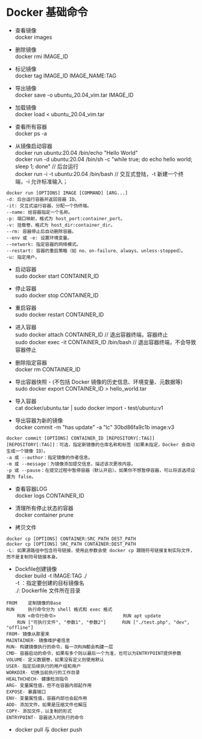 # Docker 基础命令

- 查看镜像   
docker images

- 删除镜像  
docker rmi IMAGE_ID

- 标记镜像  
docker tag IMAGE_ID IMAGE_NAME:TAG

- 导出镜像  
docker save -o ubuntu_20.04_vim.tar IMAGE_ID  

- 加载镜像  
docker load < ubuntu_20.04_vim.tar

- 查看所有容器  
docker ps -a  

- 从镜像启动容器  
docker run ubuntu:20.04 /bin/echo "Hello World"  
docker run -d ubuntu:20.04 /bin/sh -c "while true; do echo hello world; sleep 1; done" // 后台运行  
docker run -i -t ubuntu:20.04 /bin/bash // 交互式登陆，-t 新建一个终端，-i 允许标准输入； 
```
docker run [OPTIONS] IMAGE [COMMAND] [ARG...]  
-d: 后台运行容器并返回容器 ID。  
-it: 交互式运行容器，分配一个伪终端。  
--name: 给容器指定一个名称。  
-p: 端口映射，格式为 host_port:container_port。  
-v: 挂载卷，格式为 host_dir:container_dir。  
--rm: 容器停止后自动删除容器。  
--env 或 -e: 设置环境变量。  
--network: 指定容器的网络模式。  
--restart: 容器的重启策略（如 no、on-failure、always、unless-stopped）。  
-u: 指定用户。
```  
- 启动容器  
sudo docker start CONTAINER_ID  

- 停止容器  
sudo docker stop CONTAINER_ID  

- 重启容器  
sudo docker restart CONTAINER_ID  

- 进入容器    
sudo docker attach CONTAINER_ID // 退出容器终端，容器终止  
sudo docker exec -it CONTAINER_ID /bin/bash // 退出容器终端，不会导致容器停止  

- 删除指定容器  
docker rm CONTAINER_ID  

- 导出容器快照 - (不包括 Docker 镜像的历史信息、环境变量、元数据等)  
sudo docker export CONTAINER_ID > hello_world.tar  

- 导入容器  
cat docker/ubuntu.tar | sudo docker import - test/ubuntu:v1  

- 导出容器为新的镜像  
docker commit -m "has update" -a "lc" 30bd86fa9c1b image:v3   
```
docker commit [OPTIONS] CONTAINER_ID [REPOSITORY[:TAG]]  
[REPOSITORY[:TAG]]：可选，指定新镜像的仓库名称和标签（如果未指定，Docker 会自动生成一个镜像 ID）。  
-a 或 --author：指定镜像的作者信息。  
-m 或 --message：为镜像添加提交信息，描述该次更改内容。  
-p 或 --pause：在提交过程中暂停容器（默认开启）。如果你不想暂停容器，可以将该选项设置为 false。  
```
- 查看容器LOG  
docker logs CONTAINER_ID 

- 清理所有停止状态的容器  
docker container prune  

- 拷贝文件  
```
docker cp [OPTIONS] CONTAINER:SRC_PATH DEST_PATH  
docker cp [OPTIONS] SRC_PATH CONTAINER:DEST_PATH  
-L: 如果源路径中包含符号链接，使用此参数会使 docker cp 跟随符号链接复制实际文件，而不是复制符号链接本身。  
```
- Dockfile创建镜像  
docker build -t IMAGE:TAG ./   
-t ：指定要创建的目标镜像名  
./: Dockerfile 文件所在目录  
```
FROM    定制镜像的Base  
RUN     执行命令分为 shell 格式和 exec 格式  
    RUN <命令行命令>                         RUN apt update  
    RUN ["可执行文件", "参数1", "参数2"]      RUN ["./test.php", "dev", "offline"]  
FROM- 镜像从那里来
MAINTAINER- 镜像维护者信息
RUN- 构建镜像执行的命令，每一次RUN都会构建一层  
CMD- 容器启动的命令，如果有多个则以最后一个为准，也可以为ENTRYPOINT提供参数  
VOLUME- 定义数据卷，如果没有定义则使用默认  
USER- 指定后续执行的用户组和用户  
WORKDIR- 切换当前执行的工作目录  
HEALTHCHECH- 健康检测指令  
ARG- 变量属性值，但不在容器内部起作用  
EXPOSE- 暴露端口  
ENV- 变量属性值，容器内部也会起作用  
ADD- 添加文件，如果是压缩文件也解压  
COPY- 添加文件，以复制的形式  
ENTRYPOINT- 容器进入时执行的命令
```
- docker pull 与 docker push

